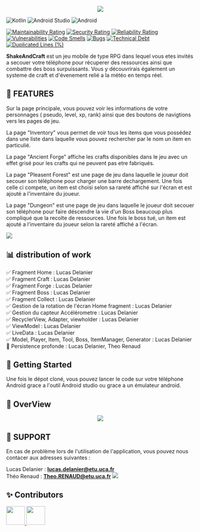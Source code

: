  
  
<p align="center">
  <img src="https://codefirst.iut.uca.fr/git/lucas.delanier/ShakeAndCraft/raw/branch/master/Documentations/banner.png"  />
</p>

![Kotlin](https://img.shields.io/badge/Kotlin-7F52FF.svg?style=for-the-badge&logo=Kotlin&logoColor=white)
![Android Studio](https://img.shields.io/badge/Android%20Studio-3DDC84.svg?style=for-the-badge&logo=Android-Studio&logoColor=white)
![Android](https://img.shields.io/badge/Android-3DDC84.svg?style=for-the-badge&logo=Android&logoColor=white)</br>


[![Maintainability Rating](https://codefirst.iut.uca.fr/sonar/api/project_badges/measure?project=ShakeAndCraft&metric=sqale_rating&token=bb717076471bf71ba25b805c0b6ad18e4ae5c047)](https://codefirst.iut.uca.fr/sonar/dashboard?id=ShakeAndCraft)
[![Security Rating](https://codefirst.iut.uca.fr/sonar/api/project_badges/measure?project=ShakeAndCraft&metric=security_rating&token=bb717076471bf71ba25b805c0b6ad18e4ae5c047)](https://codefirst.iut.uca.fr/sonar/dashboard?id=ShakeAndCraft)
[![Reliability Rating](https://codefirst.iut.uca.fr/sonar/api/project_badges/measure?project=ShakeAndCraft&metric=reliability_rating&token=bb717076471bf71ba25b805c0b6ad18e4ae5c047)](https://codefirst.iut.uca.fr/sonar/dashboard?id=ShakeAndCraft)
[![Vulnerabilities](https://codefirst.iut.uca.fr/sonar/api/project_badges/measure?project=ShakeAndCraft&metric=vulnerabilities&token=bb717076471bf71ba25b805c0b6ad18e4ae5c047)](https://codefirst.iut.uca.fr/sonar/dashboard?id=ShakeAndCraft)
[![Code Smells](https://codefirst.iut.uca.fr/sonar/api/project_badges/measure?project=ShakeAndCraft&metric=code_smells&token=bb717076471bf71ba25b805c0b6ad18e4ae5c047)](https://codefirst.iut.uca.fr/sonar/dashboard?id=ShakeAndCraft)
[![Bugs](https://codefirst.iut.uca.fr/sonar/api/project_badges/measure?project=ShakeAndCraft&metric=bugs&token=bb717076471bf71ba25b805c0b6ad18e4ae5c047)](https://codefirst.iut.uca.fr/sonar/dashboard?id=ShakeAndCraft)
[![Technical Debt](https://codefirst.iut.uca.fr/sonar/api/project_badges/measure?project=ShakeAndCraft&metric=sqale_index&token=bb717076471bf71ba25b805c0b6ad18e4ae5c047)](https://codefirst.iut.uca.fr/sonar/dashboard?id=ShakeAndCraft)
[![Duplicated Lines (%)](https://codefirst.iut.uca.fr/sonar/api/project_badges/measure?project=ShakeAndCraft&metric=duplicated_lines_density&token=bb717076471bf71ba25b805c0b6ad18e4ae5c047)](https://codefirst.iut.uca.fr/sonar/dashboard?id=ShakeAndCraft)

**ShakeAndCraft** est un jeu mobile de type RPG dans lequel vous etes invités a secouer votre téléphone pour récuperer des ressources ainsi que combattre des boss surpuissants. Vous y découvrirais également un systeme de craft et d'évenement relié a la météo en temps réel.

## :floppy_disk: FEATURES

Sur la page principale, vous pouvez voir les informations de votre personnages ( pseudo, level, xp, rank) ainsi que des boutons de navigtions vers les pages de jeu.

La page "Inventory" vous permet de voir tous les items que vous possédez dans une liste dans laquelle vous pouvez rechercher par le nom un item en particulié.

La page "Ancient Forge" affiche les crafts disponibles dans le jeu avec un effet grisé pour les crafts qui ne peuvent pas etre fabriqués.

La page "Pleasent Forest" est une page de jeu dans laquelle le joueur doit secouer son téléphone pour charger une barre dechargement. Une fois celle ci compete, un item est choisi selon sa rareté affiché sur l'écran et est ajouté a l'inventaire du joueur. 

La page "Dungeon" est une page de jeu dans laquelle le joueur doit secouer son téléphone pour faire déscendre la vie d'un Boss beaucoup plus compliqué que la recolte de ressources. Une fois le boss tué, un item est ajouté a l'inventaire du joueur selon la rareté affiché a l'écran. 

![](https://raw.githubusercontent.com/andreasbm/readme/master/assets/lines/rainbow.png)

## :bar_chart: distribution of work
✅ Fragment Home : Lucas Delanier</br>
✅ Fragment Craft : Lucas Delanier</br>
✅ Fragment Forge : Lucas Delanier</br>
✅ Fragment Boss : Lucas Delanier</br>
✅ Fragment Collect : Lucas Delanier</br>
✅ Gestion de la rotation de l'écran Home fragment : Lucas Delanier</br>
✅ Gestion du capteur Accélérometre : Lucas Delanier</br>
✅ RecyclerView, Adapter, viewholder : Lucas Delanier</br>
✅ ViewModel : Lucas Delanier</br>
✅ LiveData : Lucas Delanier</br>
✅ Model, Player, Item, Tool, Boss, ItemManager, Generator : Lucas Delanier</br>
👷 Persistence profonde : Lucas Delanier, Theo Renaud</br>

## :dizzy: Getting Started

Une fois le dépot cloné, vous pouvez lancer le code sur votre téléphone Android grace a l'outil Android studio ou grace a un émulateur android.





## :gift: OverView

<p align="center">
  <img src="https://codefirst.iut.uca.fr/git/lucas.delanier/ShakeAndCraft/raw/branch/master/Documentations/overview-shakeandcraft.png"  />
</p>


## :wrench: SUPPORT
En cas de problème lors de l'utilisation de l'application, vous pouvez nous contacer aux adresses suivantes :


Lucas Delanier : **lucas.delanier@etu.uca.fr** </br>
Théo Renaud : **Theo.RENAUD@etu.uca.fr**
![](https://raw.githubusercontent.com/andreasbm/readme/master/assets/lines/rainbow.png)

## ✨ Contributors 

<a href = "https://codefirst.iut.uca.fr/git/lucas.delanier">
<img src ="https://codefirst.iut.uca.fr/git/avatars/6a3835d734392fccff3949f7c82a63b9?size=870" height="50px">
</a>
<a href = "https://codefirst.iut.uca.fr/git/theo.renaud">
<img src ="https://codefirst.iut.uca.fr/git/avatars/af9299d66a9a0bf7be17f8dc156f67b9?size=870" height="50px">
</a>






                                                        